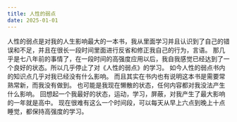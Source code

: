 ```yaml
---
title: 人性的弱点
date: 2025-01-01
---
```

人性的弱点是对我的人生影响最大的一本书，我从里面学习并且认识到了自己的错误和不足，并且在很长一段时间里面进行反省和修正我自己的行为，言语。
那几乎是七八年前的事情了，在一段时间的高强度应用以后，我自我感觉已经达到了一个良好的状态。所以几乎停止了对《人性的弱点》的学习。
如今人性的弱点书内的知识点几乎对我已经没有什么影响。
而且其实在书内也有说明这本书是需要常熟常新，而我没有做到。
也可能是我现在懒散的状态，任何内容都对我没法产生什么影响。
回想起一个我最好的状态，运动，学习，屏蔽，对我产生了最大影响的一年就是高中。
现在很难有这么一个时间段，可以每天从早上六点到晚上十点睡觉，都保持高强度的学习。